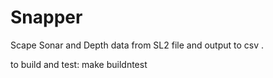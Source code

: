 # Snapper
Scape Sonar and Depth data from SL2 file and output to csv .

to build and test:
make buildntest

